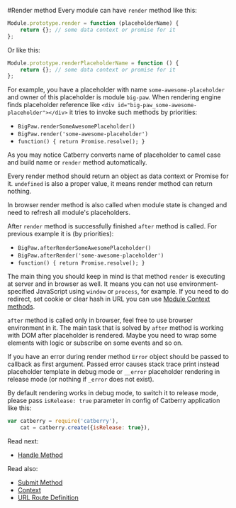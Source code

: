 #Render method
Every module can have `render` method like this:
```javascript
Module.prototype.render = function (placeholderName) {
	return {}; // some data context or promise for it 
};
```

Or like this:
```javascript
Module.prototype.renderPlaceholderName = function () {
	return {}; // some data context or promise for it 
};
```

For example, you have a placeholder with name `some-awesome-placeholder` and 
owner of this placeholder is module `big-paw`.
When rendering engine finds placeholder reference like 
`<div id="big-paw_some-awesome-placeholder"></div>` it tries to invoke such 
methods by priorities:

* `BigPaw.renderSomeAwesomePlaceholder()`
* `BigPaw.render('some-awesome-placeholder')`
* `function() { return Promise.resolve(); }`

As you may notice Catberry converts name of placeholder to camel case and 
build name or `render` method automatically.

Every render method should return an object as data context or Promise for it. 
`undefined` is also a proper value, it means render method can return nothing.

In browser render method is also called when module state is changed and 
need to refresh all module's placeholders.

After `render` method is successfully finished `after` method is called. For
previous example it is (by priorities):

* `BigPaw.afterRenderSomeAwesomePlaceholder()`
* `BigPaw.afterRender('some-awesome-placeholder')`
* `function() { return Promise.resolve(); }`

The main thing you should keep in mind is that method `render` is executing at
server and in browser as well. It means you can not use environment-specified
JavaScript using `window` or `process`, for example. If you need to do redirect, 
set cookie or clear hash in URL you can use 
[Module Context methods](context.md).

`after` method is called only in browser, feel free to use browser 
environment in it. The main task that is solved by `after` method is working 
with DOM after placeholder is rendered. Maybe you need to wrap some elements
with logic or subscribe on some events and so on.

If you have an error during render method `Error` object should be passed 
to callback as first argument. Passed error causes stack trace print instead 
placeholder template in debug mode or `__error` placeholder rendering in 
release mode (or nothing if `_error` does not exist).

By default rendering works in debug mode, to switch it to release mode,
please pass `isRelease: true` parameter in config of Catberry application like
this:

```javascript
var catberry = require('catberry'),
	cat = catberry.create({isRelease: true}),
```

Read next:

* [Handle Method](handle-method.md)

Read also:

* [Submit Method](submit-method.md)
* [Context](context.md)
* [URL Route Definition](../routing/url-route-definition.md)